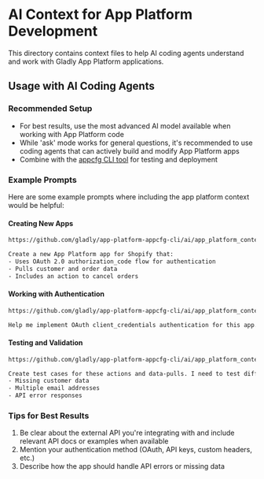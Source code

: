 # AI Context for App Platform Development

This directory contains context files to help AI coding agents understand and work with Gladly App Platform applications.

## Usage with AI Coding Agents

### Recommended Setup

- For best results, use the most advanced AI model available when working with App Platform code
- While 'ask' mode works for general questions, it's recommended to use coding agents that can actively build and modify App Platform apps
- Combine with the [appcfg CLI tool](https://github.com/gladly/app-platform-appcfg-cli) for testing and deployment

### Example Prompts

Here are some example prompts where including the app platform context would be helpful:

#### Creating New Apps

```txt
https://github.com/gladly/app-platform-appcfg-cli/ai/app_platform_context.md

Create a new App Platform app for Shopify that:
- Uses OAuth 2.0 authorization_code flow for authentication
- Pulls customer and order data
- Includes an action to cancel orders
```

#### Working with Authentication

```txt
https://github.com/gladly/app-platform-appcfg-cli/ai/app_platform_context.md

Help me implement OAuth client_credentials authentication for this app. I need to set up the authentication headers and access token request templates.
```

#### Testing and Validation

```txt
https://github.com/gladly/app-platform-appcfg-cli/ai/app_platform_context.md

Create test cases for these actions and data-pulls. I need to test different scenarios including:
- Missing customer data
- Multiple email addresses
- API error responses
```

### Tips for Best Results

1. Be clear about the external API you're integrating with and include relevant API docs or examples when available
2. Mention your authentication method (OAuth, API keys, custom headers, etc.)
3. Describe how the app should handle API errors or missing data
